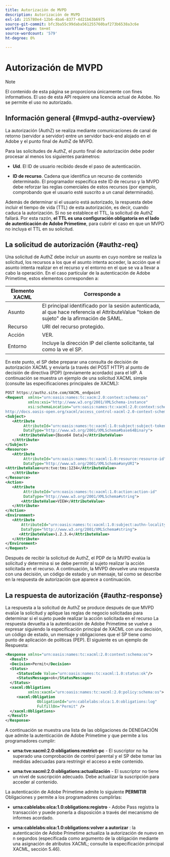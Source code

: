 ```yaml
---
title: Autorización de MVPD
description: Autorización de MVPD
exl-id: 215780e4-12b6-4ba6-8377-4d21b63b6975
source-git-commit: bfc3ba55c99daba561255760baf273b6538a3c6e
workflow-type: tm+mt
source-wordcount: '579'
ht-degree: 0%

---
```


# Autorización de MVPD

>[!NOTE]
>
>El contenido de esta página se proporciona únicamente con fines informativos. El uso de esta API requiere una licencia actual de Adobe. No se permite el uso no autorizado.

## Información general {#mvpd-authz-overview}

La autorización (AuthZ) se realiza mediante comunicaciones de canal de retorno (servidor a servidor) entre un servidor back-end alojado en el Adobe y el punto final de AuthZ de MVPD.

Para las solicitudes de AuthZ, el punto final de autorización debe poder procesar al menos los siguientes parámetros:

* **Uid**. El ID de usuario recibido desde el paso de autenticación.

* **ID de recurso**. Cadena que identifica un recurso de contenido determinado. El programador especifica este ID de recurso y la MVPD debe reforzar las reglas comerciales de estos recursos (por ejemplo, comprobando que el usuario esté suscrito a un canal determinado).

Además de determinar si el usuario está autorizado, la respuesta debe incluir el tiempo de vida (TTL) de esta autorización, es decir, cuando caduca la autorización. Si no se establece el TTL, la solicitud de AuthZ fallará.  Por esta razón, **el TTL es una configuración obligatoria en el lado de autenticación de Adobe Primetime**, para cubrir el caso en que un MVPD no incluya el TTL en su solicitud.

## La solicitud de autorización {#authz-req}

Una solicitud de AuthZ debe incluir un asunto en cuyo nombre se realiza la solicitud, los recursos a los que el asunto intenta acceder, la acción que el asunto intenta realizar en el recurso y el entorno en el que se va a llevar a cabo la operación. En el caso particular de la autenticación de Adobe Primetime, estos elementos corresponden a:

| Elemento XACML | Corresponde a |
|---------------|--------------------------------------------------------------------------------------------------------------------------------|
| Asunto | El principal identificado por la sesión autenticada, al que hace referencia el AttributeValue &quot;token de sujeto&quot; de la afirmación de SAML. |
| Recurso | URI del recurso protegido. |
| Acción | VER. |
| Entorno | Incluye la dirección IP del cliente solicitante, tal como la ve el SP. |



En este punto, el SP debe preparar una consulta de decisión de autorización XACML y enviarla (a través del POST HTTP) al punto de decisión de directiva (PDP) (previamente acordado) para el IdP. A continuación se muestra un ejemplo de una solicitud XACML simple (consulte las especificaciones principales de XACML):

```XML
POST https://authz.site.com/XACML_endpoint
<Request  xmlns="urn:oasis:names:tc:xacm:2.0:context:schema:os"
          xmlns:xsi="http://www.w3.org/2001/XMLSchema-instance"
          xsi:schemaLocation="urn:oasis:names:tc:xacml:2.0:context:schema:os
http://docs.oasis-open.org/xacml/access_control-xacml-2.0-context-schema-os.xsd">
<Subject>
   <Attribute
        AttributeId="urn:oasis:names:tc:xacml:1.0:subject:subject-token"
        DataType="http://www.w3.org/2001/XMLSchema#base64Binary">
      <AttributeValue>{Base64 Data}</AttributeValue>
   </Attribute>
</Subject>
<Resource>
   <Attribute
        AttributeId="urn:oasis:names:tc:xacml:1.0:resource:resource-id"
        DataType="http://www.w3.org/2001/XMLSchema#anyURI">
<AttributeValue>urn:tve:tms:1234</AttributeValue>
   </Attribute>
</Resource>
<Action>
   <Attribute
        AttributeId="urn:oasis:names:tc:xacml:1.0:action:action-id"
        DataType="http://www.w3.org/2001/XMLSchema#string">
       <AttributeValue>VIEW</AttributeValue>
   </Attribute>
</Action>
<Environment>
   <Attribute
       AttributeId="urn:oasis:names:tc:xacml:1.0:subject:authn-locality:ip-address"
       DataType="http://www.w3.org/2001/XMLSchema#string">
      <AttributeValue>1.2.3.4</AttributeValue>
   </Attribute>
</Environment>
</Request>
```


Después de recibir la solicitud de AuthZ, el PDP de la MVPD evalúa la solicitud y determina si se debe permitir al sujeto realizar la acción solicitada en el recurso. A continuación, la MVPD devuelve una respuesta con una decisión, un código de estado y un mensaje, tal como se describe en la respuesta de autorización que aparece a continuación.

## La respuesta de autorización {#authz-response}

La respuesta a la solicitud de AuthZ se produce después de que MVPD evalúe la solicitud y aplique las reglas de negocio solicitadas para determinar si el sujeto puede realizar la acción solicitada en el recurso La respuesta devuelta a la autenticación de Adobe Primetime se vuelve a expresar siguiendo la especificación principal de XACML con una decisión, un código de estado, un mensaje y obligaciones que el SP tiene como punto de aplicación de políticas (PEP). El siguiente es un ejemplo de Respuesta:

```XML
<Response xmlns="urn:oasis:names:tc:xacml:2.0:context:schema:os">
  <Result>
  <Decision>Permit</Decision>
  <Status>
     <StatusCode Value="urn:oasis:names:tc:xacml:1.0:status:ok"/>
     <StatusMessage>ok</StatusMessage>
  </Status>
  <xacml:Obligations     
          xmlns:xacml="urn:oasis:names:tc:xacml:2.0:policy:schema:os">
     <xacml:Obligation    
              ObligationId="urn:cablelabs:olca:1.0:obligations:log"
              FulfillOn="Permit" />
  </xacml:Obligations>
 </Result>
</Response>
```

A continuación se muestra una lista de las obligaciones de DENEGACIÓN que admite la autenticación de Adobe Primetime y que permite a los programadores cumplir:

* **urna:tve:xacml:2.0:obligations:restrict-pc** - El suscriptor no ha superado una comprobación de control parental y el SP debe tomar las medidas adecuadas para restringir el acceso a este contenido.

* **urna:tve:xacml:2.0:obligations:actualización** - El suscriptor no tiene un nivel de suscripción adecuado.  Debe actualizar la suscripción para acceder al contenido.

La autenticación de Adobe Primetime admite lo siguiente **PERMITIR** Obligaciones y permite a los programadores cumplirlas:

* **urna:cablelabs:olca:1.0:obligations:registro** - Adobe Pass registra la transacción y puede ponerla a disposición a través del mecanismo de informes acordado.

* **urna:cablelabs:olca:1.0:obligations:volver a autorizar** : la autenticación de Adobe Primetime actualiza la autorización de nuevo en n segundos (especificada como argumento de la obligación mediante una asignación de atributos XACML; consulte la especificación principal XACML, sección 5.46).

<!--
>![RelatedInformation]
>* [Preflight Authorization](/help/authentication/preflight-authz.md)
>* [Authentication](/help/authentication/authn-usecase.md)
-->
